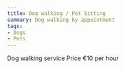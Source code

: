 ```yaml
---
title: Dog walking / Pet Sitting
summary: Dog walking by appointment
tags: 
- Dogs
- Pets
---
```


Dog walking service
Price €10 per hour